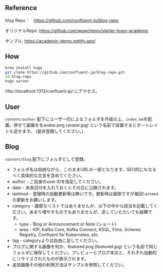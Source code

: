 
## Reference
blog Repo：　https://github.com/confluent-jp/blog-repo

オリジナルRepo: https://github.com/wowchemy/starter-hugo-academic

サンプル: https://academic-demo.netlify.app/

## How
```bash
brew install hugo
git clone https://github.com/confluent-jp/blog-repo.git
cd blog-repo
hugo server
```
http://localhost:1313/confluent-jp/ にアクセス。

## User
```content/author``` 配下にユーザーIDによるフォルダを作成の上、```index.md```を配置。併せて画像ををavatar.png (avatar.jpg) という名前で設置するとポートレイトも足せます。 (是非登録してください。)

## Blog
```content/blog``` 配下にフォルダとして登録。
- フォルダ名は自由ながら、このままURLの一部となります。SEO的にもなるべく具体的な文言を含めてください。
- author - ご自身のuser IDを指定してください。
- date - 未来日付を入れておくとその日に公開されます。
- lastmod - 登録時の自動更新等は無いです。更新時は面倒ですが毎回```lastmod```の更新をお願いします。
- category - 厳密なリストではありませんが、以下の中から該当を記載してください。あまり増やすものでもありませんが、足していただいても結構です。
    - type - Blog or Announcement or Note (ショート)
    - area - KIP, Kafka Core, Kafka Connect, KSQL, Flink, Schema Registry, Confluent for Kubernetes, etc.
- tag - categoryよりは自由に足してください。
- ブログに関する画像を何か、featured.png (featured.jpg) という名前で同じフォルダに保存してください。プレビューとブログ本文と、それぞれ自動的にリサイズされたものが表示されます。
- 追加画像その他の利用方法はサンプルを参照してください。



